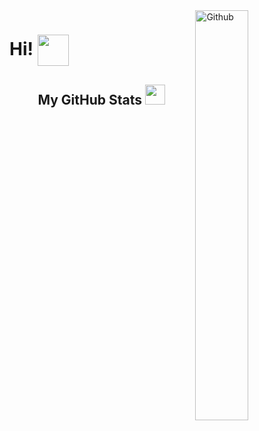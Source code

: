 <img width="41%" align="right" alt="Github" src="https://github.githubassets.com/images/modules/notifications/saved-blank-dark.svg" />
<h1> Hi! <img align="center" src = "https://raw.githubusercontent.com/MartinHeinz/MartinHeinz/master/wave.gif" width = 50px> </h1>




<h2 align="center"> My GitHub Stats <img src='https://media1.giphy.com/media/du3J3cXyzhj75IOgvA/giphy.gif?cid=ecf05e47x2g034i9pzwtzzsd3xgg2w9nr94t4tflbbgo3008&rid=giphy.gif' width='32px'> </h2>

<!--a href="https://github.com/cutshadows/github-readme-stats">
<img align="center" src="https://github-readme-stats.vercel.app/api?username=cutshadows&count_private=true&show_icons=true&theme=dark" />
</a>
<a href="https://github.com/cutshadows/convoychat">
<img align="center" src="https://github-readme-stats.vercel.app/api/top-langs/?username=cutshadows&theme=dark" />
</a!-->






 




